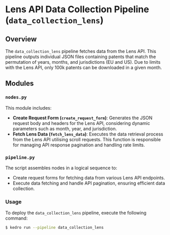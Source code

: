 # Lens API Data Collection Pipeline (`data_collection_lens`)

## Overview
The `data_collection_lens` pipeline fetches data from the Lens API. This pipeline outputs individual JSON files containing patents that match the permutation of years, months, and jurisdictions (EU and US). Due to limits with the Lens API, only 100k patents can be downloaded in a given month.

## Modules
### `nodes.py`
This module includes:

- **Create Request Form (`create_request_form`)**: Generates the JSON request body and headers for the Lens API, considering dynamic parameters such as month, year, and jurisdiction.
- **Fetch Lens Data (`fetch_lens_data`)**: Executes the data retrieval process from the Lens API utilising scroll requests. This function is responsible for managing API response pagination and handling rate limits.

### `pipeline.py`
The script assembles nodes in a logical sequence to:
- Create request forms for fetching data from various Lens API endpoints.
- Execute data fetching and handle API pagination, ensuring efficient data collection.

### Usage
To deploy the `data_collection_lens` pipeline, execute the following command:

```bash
$ kedro run --pipeline data_collection_lens
```